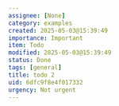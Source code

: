 ```yaml
---
assignee: [None]
category: examples
created: 2025-05-03@15:39:49
importance: Important
item: Todo
modified: 2025-05-03@15:39:49
status: Done
tags: [general]
title: todo 2
uid: 6dfc9f8e4f017332
urgency: Not urgent
---
```


